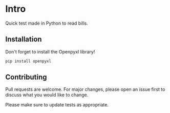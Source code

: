 # Intro

Quick test made in Python to read bills.

## Installation

Don't forget to install the Openpyxl library!

```bash
pip install openpyxl
```

## Contributing

Pull requests are welcome. For major changes, please open an issue first
to discuss what you would like to change.

Please make sure to update tests as appropriate.
